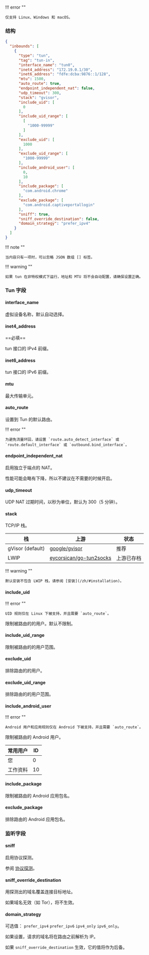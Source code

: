 !!! error ""

    仅支持 Linux、Windows 和 macOS。

### 结构

```json
{
  "inbounds": [
    {
      "type": "tun",
      "tag": "tun-in",
      "interface_name": "tun0",
      "inet4_address": "172.19.0.1/30",
      "inet6_address": "fdfe:dcba:9876::1/128",
      "mtu": 1500,
      "auto_route": true,
      "endpoint_independent_nat": false,
      "udp_timeout": 300,
      "stack": "gvisor",
      "include_uid": [
        0
      ],
      "include_uid_range": [
        [
          "1000-99999"
        ]
      ],
      "exclude_uid": [
        1000
      ],
      "exclude_uid_range": [
        "1000-99999"
      ],
      "include_android_user": [
        0,
        10
      ],
      "include_package": [
        "com.android.chrome"
      ],
      "exclude_package": [
        "com.android.captiveportallogin"
      ],
      "sniff": true,
      "sniff_override_destination": false,
      "domain_strategy": "prefer_ipv4"
    }
  ]
}
```

!!! note ""

    当内容只有一项时，可以忽略 JSON 数组 [] 标签。

!!! warning ""

    如果 tun 在非特权模式下运行，地址和 MTU 将不会自动配置，请确保设置正确。

### Tun 字段

#### interface_name

虚拟设备名称，默认自动选择。

#### inet4_address

==必填==

tun 接口的 IPv4 前缀。

#### inet6_address

tun 接口的 IPv6 前缀。

#### mtu

最大传输单元。

#### auto_route

设置到 Tun 的默认路由。

!!! error ""

    为避免流量环回，请设置 `route.auto_detect_interface` 或 `route.default_interface` 或 `outbound.bind_interface`。

#### endpoint_independent_nat

启用独立于端点的 NAT。

性能可能会略有下降，所以不建议在不需要的时候开启。

#### udp_timeout

UDP NAT 过期时间，以秒为单位，默认为 300（5 分钟）。

#### stack

TCP/IP 栈。

| 栈                | 上游                                                                    | 状态    |
|------------------|-----------------------------------------------------------------------|-------|
| gVisor (default) | [google/gvisor](https://github.com/google/gvisor)                     | 推荐    |
| LWIP             | [eycorsican/go-tun2socks](https://github.com/eycorsican/go-tun2socks) | 上游已存档 |

!!! warning ""

    默认安装不包含 LWIP 栈，请参阅 [安装](/zh/#installation)。

#### include_uid

!!! error ""

    UID 规则仅在 Linux 下被支持，并且需要 `auto_route`。

限制被路由的的用户。默认不限制。

#### include_uid_range

限制被路由的的用户范围。

#### exclude_uid

排除路由的的用户。

#### exclude_uid_range

排除路由的的用户范围。

#### include_android_user

!!! error ""

    Android 用户和应用规则仅在 Android 下被支持，并且需要 `auto_route`。

限制被路由的 Android 用户。

| 常用用户 | ID  |
|--|-----|
| 您 | 0   |
| 工作资料 | 10  |

#### include_package

限制被路由的 Android 应用包名。

#### exclude_package

排除路由的 Android 应用包名。

### 监听字段

#### sniff

启用协议探测。

参阅 [协议探测](/zh/configuration/route/sniff/)。

#### sniff_override_destination

用探测出的域名覆盖连接目标地址。

如果域名无效（如 Tor），将不生效。

#### domain_strategy

可选值： `prefer_ipv4` `prefer_ipv6` `ipv4_only` `ipv6_only`。

如果设置，请求的域名将在路由之前解析为 IP。

如果 `sniff_override_destination` 生效，它的值将作为后备。
